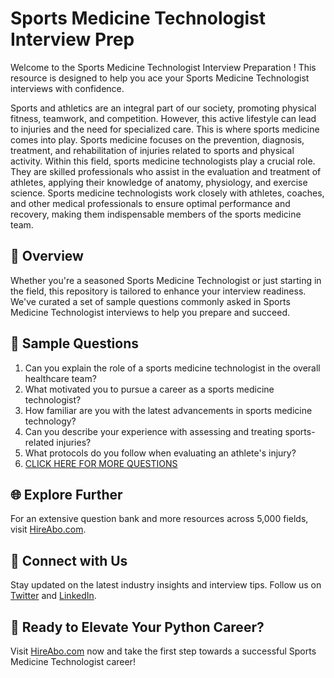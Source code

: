 # Sports Medicine Technologist Interview Prep

Welcome to the Sports Medicine Technologist Interview Preparation ! This resource is designed to help you ace your Sports Medicine Technologist interviews with confidence.

Sports and athletics are an integral part of our society, promoting physical fitness, teamwork, and competition. However, this active lifestyle can lead to injuries and the need for specialized care. This is where sports medicine comes into play. Sports medicine focuses on the prevention, diagnosis, treatment, and rehabilitation of injuries related to sports and physical activity. Within this field, sports medicine technologists play a crucial role. They are skilled professionals who assist in the evaluation and treatment of athletes, applying their knowledge of anatomy, physiology, and exercise science. Sports medicine technologists work closely with athletes, coaches, and other medical professionals to ensure optimal performance and recovery, making them indispensable members of the sports medicine team.

## 🚀 Overview

Whether you're a seasoned Sports Medicine Technologist or just starting in the field, this repository is tailored to enhance your interview readiness. We've curated a set of sample questions commonly asked in Sports Medicine Technologist interviews to help you prepare and succeed.

## 📝 Sample Questions

1. Can you explain the role of a sports medicine technologist in the overall healthcare team?
2. What motivated you to pursue a career as a sports medicine technologist?
3. How familiar are you with the latest advancements in sports medicine technology?
4. Can you describe your experience with assessing and treating sports-related injuries?
5. What protocols do you follow when evaluating an athlete's injury?
6. [CLICK HERE FOR MORE QUESTIONS](https://hireabo.com/job/15_1_36/Sports%20Medicine%20Technologist)

## 🌐 Explore Further

For an extensive question bank and more resources across 5,000 fields, visit [HireAbo.com](https://www.hireabo.com).

## 📱 Connect with Us

Stay updated on the latest industry insights and interview tips. Follow us on [Twitter](https://twitter.com/hireabo) and [LinkedIn](https://www.linkedin.com/in/hire-abo-3609972a8/).

## 🚀 Ready to Elevate Your Python Career?

Visit [HireAbo.com](https://www.hireabo.com) now and take the first step towards a successful Sports Medicine Technologist career!